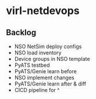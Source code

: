 # virl-netdevops

## Backlog
* NSO NetSim deploy configs
* NSO load inventory
* Device groups in NSO template
* PyATS testbed
* PyATS/Genie learn before
* NSO implement changes
* PyATS/Genie learn after & diff
* CICD pipeline for ^
